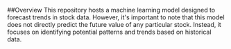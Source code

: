 ##Overview
This repository hosts a machine learning model designed to forecast trends in stock data. However, it's important to note that this model does not directly predict the future value of any particular stock. Instead, it focuses on identifying potential patterns and trends based on historical data.
